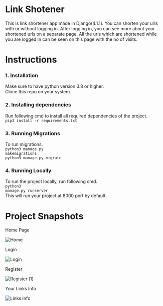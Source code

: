 # Link Shotener
This is link shortener app made in Django(4.1.1). You can shorten your urls with or without logging in. After logging in, you can see more about your shortened urls on a separate page. All the urls which are shortened while you are logged in can be seen on this page with the no of visits.

# Instructions

### 1. Installation
Make sure to have python version 3.8 or higher.<br />
Clone this repo on your system.

### 2. Installing dependencies
Run following cmd to install all required dependencies of the project.<br />
<code>pip3 install -r requirements.txt</code>

### 3. Running Migrations
To run migrations.<br />
<code>python3 manage.py makemigrations</code><br />
<code>python3 manage.py migrate</code>

### 4. Running Locally
To run the project locally, run following cmd.<br />
<code>python3 manage.py runserver</code><br />
This will run your project at 8000 port by default.

# Project Snapshots

Home Page

![Home](https://user-images.githubusercontent.com/84830429/190119598-3c1f7ea3-7be8-43c8-850e-461ffe2ea523.png)


Login

![Login](https://user-images.githubusercontent.com/84830429/190119625-6c08db11-1dba-4572-83b7-1a8e9c0c5044.png)


Register

![Register (1)](https://user-images.githubusercontent.com/84830429/190120195-c7fe931f-d2a4-4c4e-bcd0-d0ac1e134803.png)


Your Links Info

![Links Info](https://user-images.githubusercontent.com/84830429/190119674-65379b2f-3c20-43e6-84c4-9e4fd7fd881f.png)
